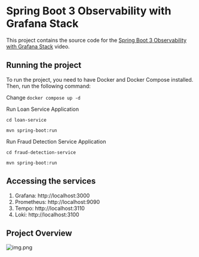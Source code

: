 # Spring Boot 3 Observability with Grafana Stack

This project contains the source code for the [Spring Boot 3 Observability with Grafana Stack](https://youtu.be/PT2yZTBnUwQ?feature=shared) video.
## Running the project

To run the project, you need to have Docker and Docker Compose installed. Then, run the following command:

Change
```docker compose up -d```

Run Loan Service Application

```cd loan-service```

```mvn spring-boot:run```

Run Fraud Detection Service Application

```cd fraud-detection-service```

```mvn spring-boot:run```


## Accessing the services
1. Grafana: http://localhost:3000
2. Prometheus: http://localhost:9090
3. Tempo: http://localhost:3110
4. Loki: http://localhost:3100

## Project Overview

![img.png](img.png)
